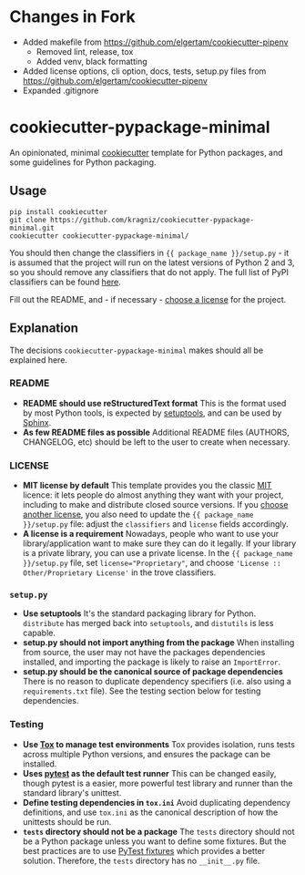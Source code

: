 Changes in Fork
===============
- Added makefile from https://github.com/elgertam/cookiecutter-pipenv
  - Removed lint, release, tox
  - Added venv, black formatting
- Added license options, cli option, docs, tests, setup.py files from https://github.com/elgertam/cookiecutter-pipenv
- Expanded .gitignore


cookiecutter-pypackage-minimal
==============================

An opinionated, minimal [cookiecutter](https://github.com/audreyr/cookiecutter) template for Python packages, and some guidelines for Python packaging.


Usage
-----

    pip install cookiecutter
    git clone https://github.com/kragniz/cookiecutter-pypackage-minimal.git
    cookiecutter cookiecutter-pypackage-minimal/

You should then change the classifiers in `{{ package_name }}/setup.py` - it is assumed that the project will run on the latest versions of Python 2 and 3, so you should remove any classifiers that do not apply. The full list of PyPI classifiers can be found [here](https://pypi.org/classifiers/).

Fill out the README, and - if necessary - [choose a license](https://choosealicense.com/) for the project.

Explanation
-----------

The decisions `cookiecutter-pypackage-minimal` makes should all be explained here.

### README

* **README should use reStructuredText format**
  This is the format used by most Python tools, is expected by [setuptools](https://setuptools.readthedocs.io), and can be used by [Sphinx](http://sphinx-doc.org/).
* **As few README files as possible**
  Additional README files (AUTHORS, CHANGELOG, etc) should be left to the user to create when necessary.

### LICENSE

* **MIT license by default**
  This template provides you the classic [MIT](https://choosealicense.com/licenses/mit/) licence: it lets people do almost anything they want with your project, including to make and distribute closed source versions.
  If you [choose another license](https://choosealicense.com/), you also need to update the `{{ package_name }}/setup.py` file:
  adjust the `classifiers` and `license` fields accordingly.
* **A license is a requirement**
  Nowadays, people who want to use your library/application want to make sure they can do it legally.
  If your library is a private library, you can use a private license. In the `{{ package_name }}/setup.py` file, set `license="Proprietary"`, and choose `'License :: Other/Proprietary License'` in the trove classifiers.

### `setup.py`

* **Use setuptools**
  It's the standard packaging library for Python. `distribute` has merged back into `setuptools`, and `distutils` is less capable.
* **setup.py should not import anything from the package**
  When installing from source, the user may not have the packages dependencies installed, and importing the package is likely to raise an `ImportError`.
* **setup.py should be the canonical source of package dependencies**
  There is no reason to duplicate dependency specifiers (i.e. also using a `requirements.txt` file). See the testing section below for testing dependencies.

### Testing

* **Use [Tox](https://tox.readthedocs.io) to manage test environments**
  Tox provides isolation, runs tests across multiple Python versions, and ensures the package can be installed.
* **Uses [pytest](https://docs.pytest.org) as the default test runner**
  This can be changed easily, though pytest is a easier, more powerful test library and runner than the standard library's unittest.
* **Define testing dependencies in `tox.ini`**
  Avoid duplicating dependency definitions, and use `tox.ini` as the canonical description of how the unittests should be run.
* **`tests` directory should not be a package**
  The `tests` directory should not be a Python package unless you want to define some fixtures.
  But the best practices are to use [PyTest fixtures](https://docs.pytest.org/en/latest/fixture.html) which provides a better solution.
  Therefore, the `tests` directory has no `__init__.py` file.
